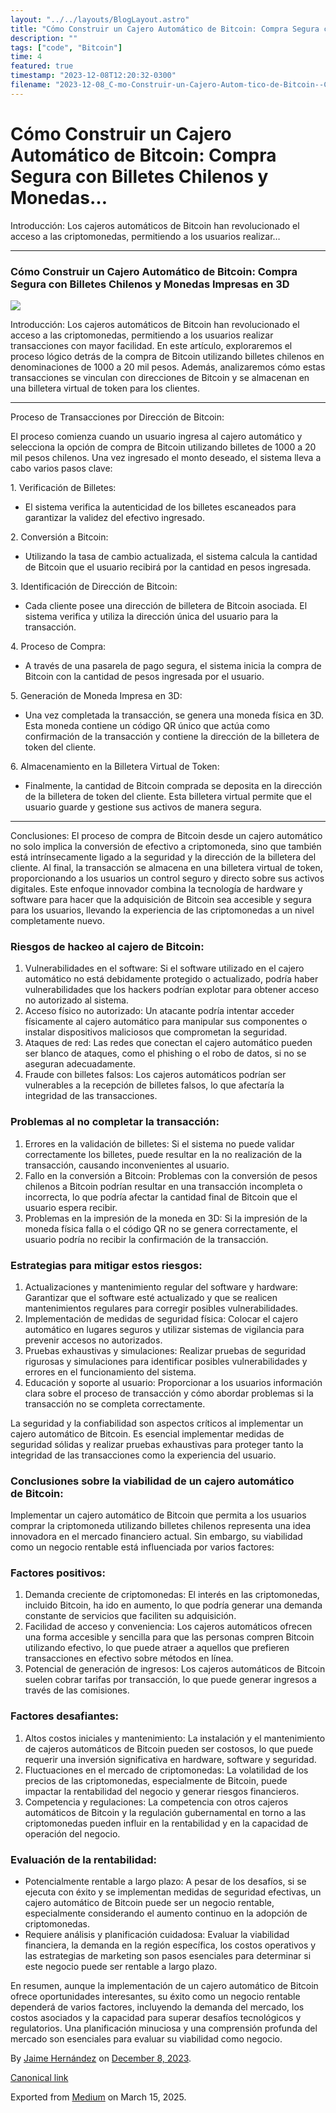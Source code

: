 ```yaml
---
layout: "../../layouts/BlogLayout.astro"
title: "Cómo Construir un Cajero Automático de Bitcoin: Compra Segura con Billetes Chilenos y Monedas"
description: ""
tags: ["code", "Bitcoin"]
time: 4
featured: true
timestamp: "2023-12-08T12:20:32-0300"
filename: "2023-12-08_C-mo-Construir-un-Cajero-Autom-tico-de-Bitcoin--Compra-Segura-con-Billetes-Chilenos-y-Monedas--171d88ee72d7"
---
```


Cómo Construir un Cajero Automático de Bitcoin: Compra Segura con Billetes Chilenos y Monedas…
==============================================================================================

Introducción: Los cajeros automáticos de Bitcoin han revolucionado el acceso a las criptomonedas, permitiendo a los usuarios realizar…

* * *

### Cómo Construir un Cajero Automático de Bitcoin: Compra Segura con Billetes Chilenos y Monedas Impresas en 3D

![](https://cdn-images-1.medium.com/max/800/0*BBWisT2Zz9_4zHMB.jpg)

Introducción: Los cajeros automáticos de Bitcoin han revolucionado el acceso a las criptomonedas, permitiendo a los usuarios realizar transacciones con mayor facilidad. En este artículo, exploraremos el proceso lógico detrás de la compra de Bitcoin utilizando billetes chilenos en denominaciones de 1000 a 20 mil pesos. Además, analizaremos cómo estas transacciones se vinculan con direcciones de Bitcoin y se almacenan en una billetera virtual de token para los clientes.

* * *

Proceso de Transacciones por Dirección de Bitcoin:

El proceso comienza cuando un usuario ingresa al cajero automático y selecciona la opción de compra de Bitcoin utilizando billetes de 1000 a 20 mil pesos chilenos. Una vez ingresado el monto deseado, el sistema lleva a cabo varios pasos clave:

1\. Verificación de Billetes:

*   El sistema verifica la autenticidad de los billetes escaneados para garantizar la validez del efectivo ingresado.

2\. Conversión a Bitcoin:

*   Utilizando la tasa de cambio actualizada, el sistema calcula la cantidad de Bitcoin que el usuario recibirá por la cantidad en pesos ingresada.

3\. Identificación de Dirección de Bitcoin:

*   Cada cliente posee una dirección de billetera de Bitcoin asociada. El sistema verifica y utiliza la dirección única del usuario para la transacción.

4\. Proceso de Compra:

*   A través de una pasarela de pago segura, el sistema inicia la compra de Bitcoin con la cantidad de pesos ingresada por el usuario.

5\. Generación de Moneda Impresa en 3D:

*   Una vez completada la transacción, se genera una moneda física en 3D. Esta moneda contiene un código QR único que actúa como confirmación de la transacción y contiene la dirección de la billetera de token del cliente.

6\. Almacenamiento en la Billetera Virtual de Token:

*   Finalmente, la cantidad de Bitcoin comprada se deposita en la dirección de la billetera de token del cliente. Esta billetera virtual permite que el usuario guarde y gestione sus activos de manera segura.

* * *

Conclusiones: El proceso de compra de Bitcoin desde un cajero automático no solo implica la conversión de efectivo a criptomoneda, sino que también está intrínsecamente ligado a la seguridad y la dirección de la billetera del cliente. Al final, la transacción se almacena en una billetera virtual de token, proporcionando a los usuarios un control seguro y directo sobre sus activos digitales. Este enfoque innovador combina la tecnología de hardware y software para hacer que la adquisición de Bitcoin sea accesible y segura para los usuarios, llevando la experiencia de las criptomonedas a un nivel completamente nuevo.

### Riesgos de hackeo al cajero de Bitcoin:

1.  Vulnerabilidades en el software: Si el software utilizado en el cajero automático no está debidamente protegido o actualizado, podría haber vulnerabilidades que los hackers podrían explotar para obtener acceso no autorizado al sistema.
2.  Acceso físico no autorizado: Un atacante podría intentar acceder físicamente al cajero automático para manipular sus componentes o instalar dispositivos maliciosos que comprometan la seguridad.
3.  Ataques de red: Las redes que conectan el cajero automático pueden ser blanco de ataques, como el phishing o el robo de datos, si no se aseguran adecuadamente.
4.  Fraude con billetes falsos: Los cajeros automáticos podrían ser vulnerables a la recepción de billetes falsos, lo que afectaría la integridad de las transacciones.

### Problemas al no completar la transacción:

1.  Errores en la validación de billetes: Si el sistema no puede validar correctamente los billetes, puede resultar en la no realización de la transacción, causando inconvenientes al usuario.
2.  Fallo en la conversión a Bitcoin: Problemas con la conversión de pesos chilenos a Bitcoin podrían resultar en una transacción incompleta o incorrecta, lo que podría afectar la cantidad final de Bitcoin que el usuario espera recibir.
3.  Problemas en la impresión de la moneda en 3D: Si la impresión de la moneda física falla o el código QR no se genera correctamente, el usuario podría no recibir la confirmación de la transacción.

### Estrategias para mitigar estos riesgos:

1.  Actualizaciones y mantenimiento regular del software y hardware: Garantizar que el software esté actualizado y que se realicen mantenimientos regulares para corregir posibles vulnerabilidades.
2.  Implementación de medidas de seguridad física: Colocar el cajero automático en lugares seguros y utilizar sistemas de vigilancia para prevenir accesos no autorizados.
3.  Pruebas exhaustivas y simulaciones: Realizar pruebas de seguridad rigurosas y simulaciones para identificar posibles vulnerabilidades y errores en el funcionamiento del sistema.
4.  Educación y soporte al usuario: Proporcionar a los usuarios información clara sobre el proceso de transacción y cómo abordar problemas si la transacción no se completa correctamente.

La seguridad y la confiabilidad son aspectos críticos al implementar un cajero automático de Bitcoin. Es esencial implementar medidas de seguridad sólidas y realizar pruebas exhaustivas para proteger tanto la integridad de las transacciones como la experiencia del usuario.

### Conclusiones sobre la viabilidad de un cajero automático de Bitcoin:

Implementar un cajero automático de Bitcoin que permita a los usuarios comprar la criptomoneda utilizando billetes chilenos representa una idea innovadora en el mercado financiero actual. Sin embargo, su viabilidad como un negocio rentable está influenciada por varios factores:

### Factores positivos:

1.  Demanda creciente de criptomonedas: El interés en las criptomonedas, incluido Bitcoin, ha ido en aumento, lo que podría generar una demanda constante de servicios que faciliten su adquisición.
2.  Facilidad de acceso y conveniencia: Los cajeros automáticos ofrecen una forma accesible y sencilla para que las personas compren Bitcoin utilizando efectivo, lo que puede atraer a aquellos que prefieren transacciones en efectivo sobre métodos en línea.
3.  Potencial de generación de ingresos: Los cajeros automáticos de Bitcoin suelen cobrar tarifas por transacción, lo que puede generar ingresos a través de las comisiones.

### Factores desafiantes:

1.  Altos costos iniciales y mantenimiento: La instalación y el mantenimiento de cajeros automáticos de Bitcoin pueden ser costosos, lo que puede requerir una inversión significativa en hardware, software y seguridad.
2.  Fluctuaciones en el mercado de criptomonedas: La volatilidad de los precios de las criptomonedas, especialmente de Bitcoin, puede impactar la rentabilidad del negocio y generar riesgos financieros.
3.  Competencia y regulaciones: La competencia con otros cajeros automáticos de Bitcoin y la regulación gubernamental en torno a las criptomonedas pueden influir en la rentabilidad y en la capacidad de operación del negocio.

### Evaluación de la rentabilidad:

*   Potencialmente rentable a largo plazo: A pesar de los desafíos, si se ejecuta con éxito y se implementan medidas de seguridad efectivas, un cajero automático de Bitcoin puede ser un negocio rentable, especialmente considerando el aumento continuo en la adopción de criptomonedas.
*   Requiere análisis y planificación cuidadosa: Evaluar la viabilidad financiera, la demanda en la región específica, los costos operativos y las estrategias de marketing son pasos esenciales para determinar si este negocio puede ser rentable a largo plazo.

En resumen, aunque la implementación de un cajero automático de Bitcoin ofrece oportunidades interesantes, su éxito como un negocio rentable dependerá de varios factores, incluyendo la demanda del mercado, los costos asociados y la capacidad para superar desafíos tecnológicos y regulatorios. Una planificación minuciosa y una comprensión profunda del mercado son esenciales para evaluar su viabilidad como negocio.

By [Jaime Hernández](https://medium.com/@devjaime) on [December 8, 2023](https://medium.com/p/171d88ee72d7).

[Canonical link](https://medium.com/@devjaime/c%C3%B3mo-construir-un-cajero-autom%C3%A1tico-de-bitcoin-compra-segura-con-billetes-chilenos-y-monedas-171d88ee72d7)

Exported from [Medium](https://medium.com) on March 15, 2025.